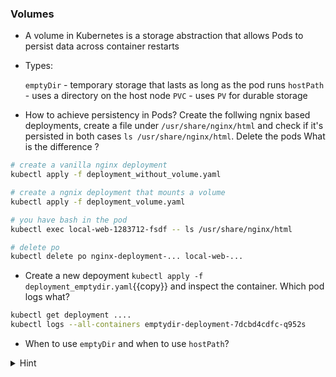 
### Volumes

* A volume in Kubernetes is a storage abstraction that allows Pods to persist data across container restarts

* Types:

     `emptyDir` - temporary storage that lasts as long as the pod runs
     `hostPath` - uses a directory on the host node
     `PVC` - uses `PV` for durable storage


* How to achieve persistency in Pods? Create the follwing ngnix based deployments, create a file under `/usr/share/nginx/html` and check if it's persisted in both cases `ls /usr/share/nginx/html`. Delete the pods   What is the difference ?

```bash
# create a vanilla nginx deployment
kubectl apply -f deployment_without_volume.yaml

# create a ngnix deployment that mounts a volume 
kubectl apply -f deployment_volume.yaml

# you have bash in the pod
kubectl exec local-web-1283712-fsdf -- ls /usr/share/nginx/html

# delete po
kubectl delete po nginx-deployment-... local-web-...
```

* Create a new depoyment `kubectl apply -f deployment_emptydir.yaml`{{copy}} and inspect the container. Which pod logs what?

```bash
kubectl get deployment ....
kubectl logs --all-containers emptydir-deployment-7dcbd4cdfc-q952s
```

* When to use `emptyDir` and when to use `hostPath`?

<details>
<summary>Hint</summary>
<code>kubectl logs emptydir-deployment-7dcbd4cdfc-q952s -c app-container</code> and also <code>kubectl logs emptydir-deployment-7dcbd4cdfc-q952s -c sidecar-container</code>
<br>
<b>emptyDir</b> used for Temporary storage (e.g. caching/buffers, shared files between containers of the same Pod) at the pod level. 
<br>
<b>hostPath</b> when you need direct access to a host machine's filesystem (custom monitoring agents, storing accessign logs on node /var/log)
</details>